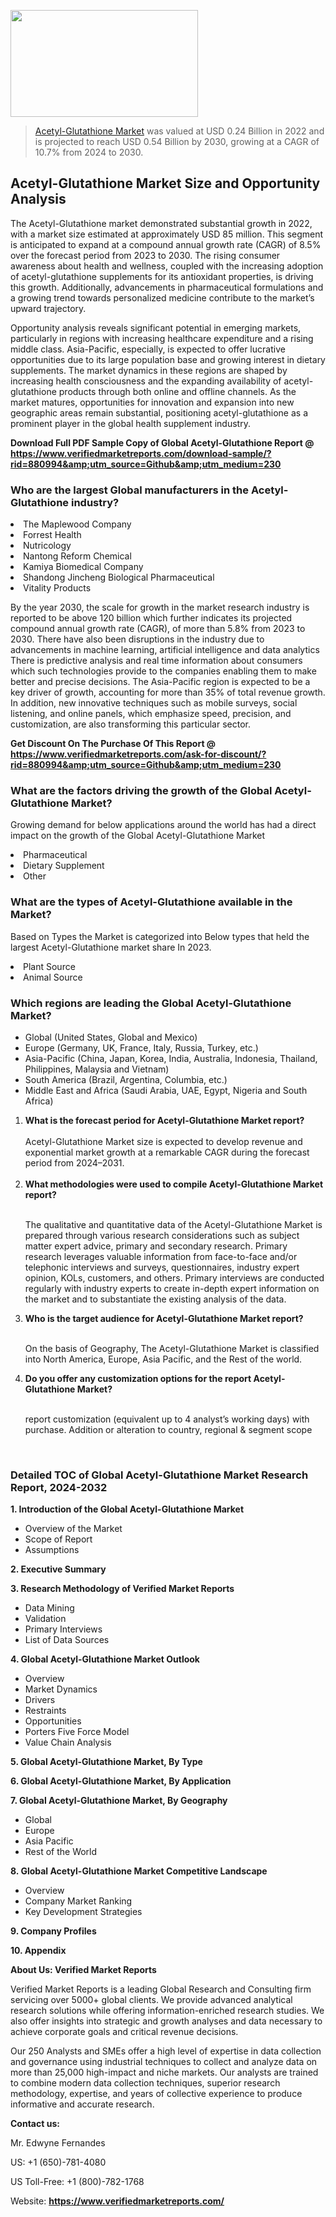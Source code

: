 <img src="https://ffe5etoiles.com/wp-content/uploads/2024/12/MST1-300x171.png" alt="" width="300" height="171" class="alignnone size-medium wp-image-20088" /><blockquote><p><p><a href="https://www.verifiedmarketreports.com/download-sample/?rid=880994&utm_source=Github&utm_medium=230" target="_blank">Acetyl-Glutathione Market</a> was valued at USD 0.24 Billion in 2022 and is projected to reach USD 0.54 Billion by 2030, growing at a CAGR of 10.7% from 2024 to 2030.</p></blockquote><p><h2>Acetyl-Glutathione Market Size and Opportunity Analysis</h2><p>The Acetyl-Glutathione market demonstrated substantial growth in 2022, with a market size estimated at approximately USD 85 million. This segment is anticipated to expand at a compound annual growth rate (CAGR) of 8.5% over the forecast period from 2023 to 2030. The rising consumer awareness about health and wellness, coupled with the increasing adoption of acetyl-glutathione supplements for its antioxidant properties, is driving this growth. Additionally, advancements in pharmaceutical formulations and a growing trend towards personalized medicine contribute to the market’s upward trajectory.</p><p>Opportunity analysis reveals significant potential in emerging markets, particularly in regions with increasing healthcare expenditure and a rising middle class. Asia-Pacific, especially, is expected to offer lucrative opportunities due to its large population base and growing interest in dietary supplements. The market dynamics in these regions are shaped by increasing health consciousness and the expanding availability of acetyl-glutathione products through both online and offline channels. As the market matures, opportunities for innovation and expansion into new geographic areas remain substantial, positioning acetyl-glutathione as a prominent player in the global health supplement industry.</p></p><p class=""><strong>Download Full PDF Sample Copy of Global Acetyl-Glutathione Report @ <a href="https://www.verifiedmarketreports.com/download-sample/?rid=880994&amp;utm_source=Github&amp;utm_medium=230" target="_blank">https://www.verifiedmarketreports.com/download-sample/?rid=880994&amp;utm_source=Github&amp;utm_medium=230</a></strong></p><h3 id="" class="">Who are the largest Global manufacturers in the Acetyl-Glutathione industry?</h3><p><li>The Maplewood Company</li><li> Forrest Health</li><li> Nutricology</li><li> Nantong Reform Chemical</li><li> Kamiya Biomedical Company</li><li> Shandong Jincheng Biological Pharmaceutical</li><li> Vitality Products</li></p><div class=""><div class="" dir="" data-message-author-role="" data-message-id="" data-message-model-slug=""><div class=""><div class=""><div class=""><div class="" dir="" data-message-author-role="" data-message-id="" data-message-model-slug=""><div class=""><div class=""><p>By the year 2030, the scale for growth in the market research industry is reported to be above 120 billion which further indicates its projected compound annual growth rate (CAGR), of more than 5.8% from 2023 to 2030. There have also been disruptions in the industry due to advancements in machine learning, artificial intelligence and data analytics There is predictive analysis and real time information about consumers which such technologies provide to the companies enabling them to make better and precise decisions. The Asia-Pacific region is expected to be a key driver of growth, accounting for more than 35% of total revenue growth. In addition, new innovative techniques such as mobile surveys, social listening, and online panels, which emphasize speed, precision, and customization, are also transforming this particular sector.</p><p><strong>Get Discount On The Purchase Of This Report @&nbsp; <a href="https://www.verifiedmarketreports.com/ask-for-discount/?rid=880994&amp;utm_source=Github&amp;utm_medium=230" target="_blank">https://www.verifiedmarketreports.com/ask-for-discount/?rid=880994&amp;utm_source=Github&amp;utm_medium=230</a></strong></p></div></div></div></div></div></div></div></div><h3 id="" class="">What are the factors driving the growth of the Global Acetyl-Glutathione Market?</h3><p id="" class="">Growing demand for below applications around the world has had a direct impact on the growth of the Global Acetyl-Glutathione Market</p><p id="" class=""><li>Pharmaceutical</li><li> Dietary Supplement</li><li> Other</li></p><h3 id="" class="">What are the types of Acetyl-Glutathione available in the Market?</h3><p id="" class="">Based on Types the Market is categorized into Below types that held the largest Acetyl-Glutathione market share In 2023.</p><p id="" class=""><li>Plant Source</li><li> Animal Source</li></p><h3 id="" class="">Which regions are leading the Global Acetyl-Glutathione Market?</h3><ul><li>Global (United States, Global and Mexico)</li><li>Europe (Germany, UK, France, Italy, Russia, Turkey, etc.)</li><li>Asia-Pacific (China, Japan, Korea, India, Australia, Indonesia, Thailand, Philippines, Malaysia and Vietnam)</li><li>South America (Brazil, Argentina, Columbia, etc.)</li><li>Middle East and Africa (Saudi Arabia, UAE, Egypt, Nigeria and South Africa)</li></ul><p><ol><li><strong>What is the forecast period for Acetyl-Glutathione Market report?<br /></strong><br /><span data-sheets-root="1" data-sheets-value="{&quot;1&quot;:2,&quot;2&quot;:&quot;XXXX size is expected to develop revenue and exponential market growth at a remarkable CAGR during the forecast period from 2024&ndash;2030.&quot;}" data-sheets-userformat="{&quot;2&quot;:12674,&quot;4&quot;:{&quot;1&quot;:2,&quot;2&quot;:16776960},&quot;10&quot;:2,&quot;11&quot;:0,&quot;15&quot;:&quot;Arial&quot;,&quot;16&quot;:12}">Acetyl-Glutathione Market size is expected to develop revenue and exponential market growth at a remarkable CAGR during the forecast period from 2024&ndash;2031.</span><br /><br /></li><li><strong>What methodologies were used to compile Acetyl-Glutathione Market report?<br /><br /></strong><p>The qualitative and quantitative data of the&nbsp;Acetyl-Glutathione Market is prepared through various research considerations such as subject matter expert advice, primary and secondary research. Primary research leverages valuable information from face-to-face and/or telephonic interviews and surveys, questionnaires, industry expert opinion, KOLs, customers, and others. Primary interviews are conducted regularly with industry experts to create in-depth expert information on the market and to substantiate the existing analysis of the data.&nbsp;</p></li><li><strong>Who is the target audience for Acetyl-Glutathione Market report?<br /><br /></strong><p>On the basis of Geography, The&nbsp;Acetyl-Glutathione Market is classified into North America, Europe, Asia Pacific, and the Rest of the world.</p></li><li><strong>Do you offer any customization options for the report Acetyl-Glutathione Market?<br /><br /></strong><p>report customization (equivalent up to 4 analyst&rsquo;s working days) with purchase. Addition or alteration to country, regional &amp; segment scope</p><p>&nbsp;</p></li></ol></p><h3 id="" class="">Detailed TOC of Global Acetyl-Glutathione Market Research Report, 2024-2032</h3><p id="" class=""><strong>1. Introduction of the Global Acetyl-Glutathione Market</strong></p><ul><li>Overview of the Market</li><li>Scope of Report</li><li>Assumptions</li></ul><p id="" class=""><strong>2. Executive Summary</strong></p><p id="" class=""><strong>3. Research Methodology of&nbsp;Verified Market Reports</strong></p><ul><li>Data Mining</li><li>Validation</li><li>Primary Interviews</li><li>List of Data Sources</li></ul><p id="" class=""><strong>4. Global Acetyl-Glutathione Market Outlook</strong></p><ul><li>Overview</li><li>Market Dynamics</li><li>Drivers</li><li>Restraints</li><li>Opportunities</li><li>Porters Five Force Model</li><li>Value Chain Analysis</li></ul><p id="" class=""><strong>5. Global Acetyl-Glutathione Market, By&nbsp;Type</strong></p><p id="" class=""><strong>6. Global Acetyl-Glutathione Market, By Application</strong></p><p id="" class=""><strong>7. Global Acetyl-Glutathione Market, By Geography</strong></p><ul><li>Global</li><li>Europe</li><li>Asia Pacific</li><li>Rest of the World</li></ul><p id="" class=""><strong>8. Global Acetyl-Glutathione Market Competitive Landscape</strong></p><ul><li>Overview</li><li>Company Market Ranking</li><li>Key Development Strategies</li></ul><p id="" class=""><strong>9. Company Profiles</strong></p><p id="" class=""><strong>10. Appendix</strong></p><p id="" class=""><strong>About Us: Verified Market Reports</strong></p><p id="" class="">Verified Market Reports is a leading Global Research and Consulting firm servicing over 5000+ global clients. We provide advanced analytical research solutions while offering information-enriched research studies. We also offer insights into strategic and growth analyses and data necessary to achieve corporate goals and critical revenue decisions.</p><p id="" class="">Our 250 Analysts and SMEs offer a high level of expertise in data collection and governance using industrial techniques to collect and analyze data on more than 25,000 high-impact and niche markets. Our analysts are trained to combine modern data collection techniques, superior research methodology, expertise, and years of collective experience to produce informative and accurate research.</p><p id="" class=""><strong>Contact us:</strong></p><p id="" class="">Mr. Edwyne Fernandes</p><p id="" class="">US: +1 (650)-781-4080</p><p id="" class="">US Toll-Free: +1 (800)-782-1768</p><p id="" class="">Website: <a target="" data-test-app-aware-link=""><strong>https://www.verifiedmarketreports.com/</strong></a></p>
